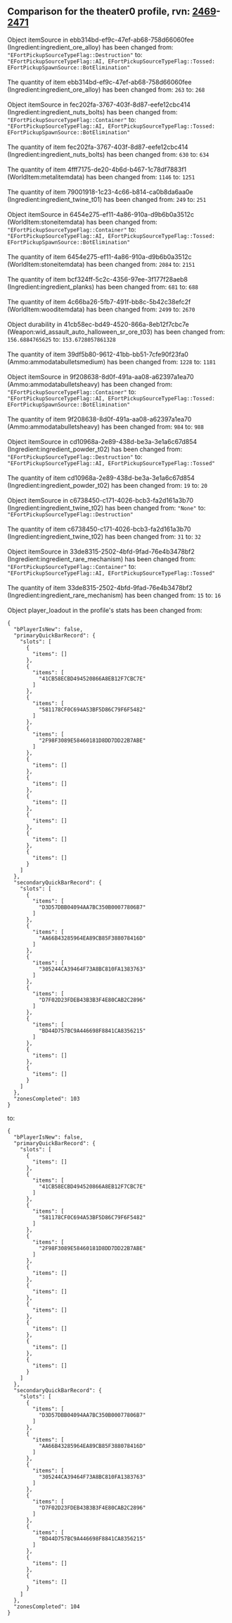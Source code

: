 ## Comparison for the theater0 profile, rvn: [2469](https://github.com/PRO100KatYT/FortniteProfileRevisions/tree/main/profiles/theater0/2469%20theater0.json)-[2471](https://github.com/PRO100KatYT/FortniteProfileRevisions/tree/main/profiles/theater0/2471%20theater0.json)

Object itemSource in ebb314bd-ef9c-47ef-ab68-758d66060fee (Ingredient:ingredient_ore_alloy) has been changed from: `"EFortPickupSourceTypeFlag::Destruction"` to: `"EFortPickupSourceTypeFlag::AI, EFortPickupSourceTypeFlag::Tossed: EFortPickupSpawnSource::BotElimination"`
<br><br>
The quantity of item ebb314bd-ef9c-47ef-ab68-758d66060fee (Ingredient:ingredient_ore_alloy) has been changed from: `263` to: `268`
<br><br>
Object itemSource in fec202fa-3767-403f-8d87-eefe12cbc414 (Ingredient:ingredient_nuts_bolts) has been changed from: `"EFortPickupSourceTypeFlag::Container"` to: `"EFortPickupSourceTypeFlag::AI, EFortPickupSourceTypeFlag::Tossed: EFortPickupSpawnSource::BotElimination"`
<br><br>
The quantity of item fec202fa-3767-403f-8d87-eefe12cbc414 (Ingredient:ingredient_nuts_bolts) has been changed from: `630` to: `634`
<br><br>
The quantity of item 4fff7175-de20-4b6d-b467-1c78df7883f1 (WorldItem:metalitemdata) has been changed from: `1146` to: `1251`
<br><br>
The quantity of item 79001918-1c23-4c66-b814-ca0b8da6aa0e (Ingredient:ingredient_twine_t01) has been changed from: `249` to: `251`
<br><br>
Object itemSource in 6454e275-ef11-4a86-910a-d9b6b0a3512c (WorldItem:stoneitemdata) has been changed from: `"EFortPickupSourceTypeFlag::Container"` to: `"EFortPickupSourceTypeFlag::AI, EFortPickupSourceTypeFlag::Tossed: EFortPickupSpawnSource::BotElimination"`
<br><br>
The quantity of item 6454e275-ef11-4a86-910a-d9b6b0a3512c (WorldItem:stoneitemdata) has been changed from: `2084` to: `2151`
<br><br>
The quantity of item bcf324ff-5c2c-4356-97ee-3f177f28aeb8 (Ingredient:ingredient_planks) has been changed from: `681` to: `688`
<br><br>
The quantity of item 4c66ba26-5fb7-491f-bb8c-5b42c38efc2f (WorldItem:wooditemdata) has been changed from: `2499` to: `2670`
<br><br>
Object durability in 41cb58ec-bd49-4520-866a-8eb12f7cbc7e (Weapon:wid_assault_auto_halloween_sr_ore_t03) has been changed from: `156.6884765625` to: `153.6728057861328`
<br><br>
The quantity of item 39df5b80-9612-41bb-bb51-7cfe90f23fa0 (Ammo:ammodatabulletsmedium) has been changed from: `1228` to: `1181`
<br><br>
Object itemSource in 9f208638-8d0f-491a-aa08-a62397a1ea70 (Ammo:ammodatabulletsheavy) has been changed from: `"EFortPickupSourceTypeFlag::Container"` to: `"EFortPickupSourceTypeFlag::AI, EFortPickupSourceTypeFlag::Tossed: EFortPickupSpawnSource::BotElimination"`
<br><br>
The quantity of item 9f208638-8d0f-491a-aa08-a62397a1ea70 (Ammo:ammodatabulletsheavy) has been changed from: `984` to: `988`
<br><br>
Object itemSource in cd10968a-2e89-438d-be3a-3e1a6c67d854 (Ingredient:ingredient_powder_t02) has been changed from: `"EFortPickupSourceTypeFlag::Destruction"` to: `"EFortPickupSourceTypeFlag::AI, EFortPickupSourceTypeFlag::Tossed"`
<br><br>
The quantity of item cd10968a-2e89-438d-be3a-3e1a6c67d854 (Ingredient:ingredient_powder_t02) has been changed from: `19` to: `20`
<br><br>
Object itemSource in c6738450-c171-4026-bcb3-fa2d161a3b70 (Ingredient:ingredient_twine_t02) has been changed from: `"None"` to: `"EFortPickupSourceTypeFlag::Destruction"`
<br><br>
The quantity of item c6738450-c171-4026-bcb3-fa2d161a3b70 (Ingredient:ingredient_twine_t02) has been changed from: `31` to: `32`
<br><br>
Object itemSource in 33de8315-2502-4bfd-9fad-76e4b3478bf2 (Ingredient:ingredient_rare_mechanism) has been changed from: `"EFortPickupSourceTypeFlag::Container"` to: `"EFortPickupSourceTypeFlag::AI, EFortPickupSourceTypeFlag::Tossed"`
<br><br>
The quantity of item 33de8315-2502-4bfd-9fad-76e4b3478bf2 (Ingredient:ingredient_rare_mechanism) has been changed from: `15` to: `16`
<br><br>
Object player_loadout in the profile's stats has been changed from:

```
{
  "bPlayerIsNew": false,
  "primaryQuickBarRecord": {
    "slots": [
      {
        "items": []
      },
      {
        "items": [
          "41CB58ECBD494520866A8EB12F7CBC7E"
        ]
      },
      {
        "items": [
          "581178CF0C694A53BF5D86C79F6F5482"
        ]
      },
      {
        "items": [
          "2F98F3089E58460181D8DD7DD22B7ABE"
        ]
      },
      {
        "items": []
      },
      {
        "items": []
      },
      {
        "items": []
      },
      {
        "items": []
      },
      {
        "items": []
      },
      {
        "items": []
      }
    ]
  },
  "secondaryQuickBarRecord": {
    "slots": [
      {
        "items": [
          "D3D57DBB04094AA7BC350B00077806B7"
        ]
      },
      {
        "items": [
          "AA66B43285964EA89CB85F388078416D"
        ]
      },
      {
        "items": [
          "305244CA39464F73A8BC810FA1383763"
        ]
      },
      {
        "items": [
          "D7F02D23FDEB43B3B3F4E80CAB2C2896"
        ]
      },
      {
        "items": [
          "BD44D757BC9A446698F8841CA8356215"
        ]
      },
      {
        "items": []
      },
      {
        "items": []
      }
    ]
  },
  "zonesCompleted": 103
}
```

to:

```
{
  "bPlayerIsNew": false,
  "primaryQuickBarRecord": {
    "slots": [
      {
        "items": []
      },
      {
        "items": [
          "41CB58ECBD494520866A8EB12F7CBC7E"
        ]
      },
      {
        "items": [
          "581178CF0C694A53BF5D86C79F6F5482"
        ]
      },
      {
        "items": [
          "2F98F3089E58460181D8DD7DD22B7ABE"
        ]
      },
      {
        "items": []
      },
      {
        "items": []
      },
      {
        "items": []
      },
      {
        "items": []
      },
      {
        "items": []
      },
      {
        "items": []
      }
    ]
  },
  "secondaryQuickBarRecord": {
    "slots": [
      {
        "items": [
          "D3D57DBB04094AA7BC350B00077806B7"
        ]
      },
      {
        "items": [
          "AA66B43285964EA89CB85F388078416D"
        ]
      },
      {
        "items": [
          "305244CA39464F73A8BC810FA1383763"
        ]
      },
      {
        "items": [
          "D7F02D23FDEB43B3B3F4E80CAB2C2896"
        ]
      },
      {
        "items": [
          "BD44D757BC9A446698F8841CA8356215"
        ]
      },
      {
        "items": []
      },
      {
        "items": []
      }
    ]
  },
  "zonesCompleted": 104
}
```

<br><br>
